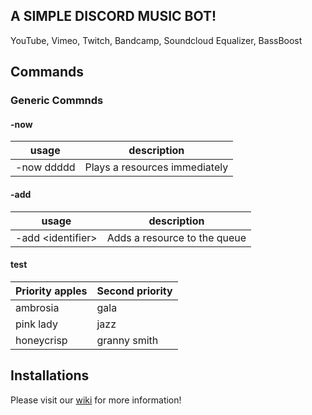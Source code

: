 ## A SIMPLE DISCORD MUSIC BOT!

YouTube, Vimeo, Twitch, Bandcamp, Soundcloud Equalizer, BassBoost

## Commands

### Generic Commnds

#### -now
| usage | description |
|-------|--------|
| -now ddddd | Plays a resources immediately |

#### -add
| usage | description |
|-----|-----|
| -add \<identifier\> | Adds a resource to the queue |

#### test 

| Priority apples | Second priority |
|-------|--------|
| ambrosia | gala |
| pink lady | jazz |
| honeycrisp | granny smith |



## Installations 

Please visit our [wiki](https://github.com/bjm021/momobot/wiki) for more information!
<!--stackedit_data:
eyJoaXN0b3J5IjpbLTUwODIzMDUxNywtMTk5NTM1NTM2OCw1Mj
MwNTY5ODQsMTU0OTIyOTc0M119
-->